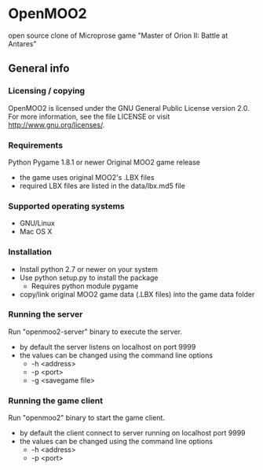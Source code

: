# OpenMOO2

open source clone of Microprose game "Master of Orion II: Battle at Antares"

## General info

### Licensing / copying

OpenMOO2 is licensed under the GNU General Public License version 2.0.
For more information, see the file LICENSE or visit
http://www.gnu.org/licenses/.

### Requirements

Python
Pygame 1.8.1 or newer
Original MOO2 game release
 * the game uses original MOO2's .LBX files
 * required LBX files are listed in the data/lbx.md5 file

### Supported operating systems

 * GNU/Linux
 * Mac OS X

### Installation

 * Install python 2.7 or newer on your system
 * Use python setup.py to install the package
   * Requires python module pygame
 * copy/link original MOO2 game data (.LBX files) into the game data folder

### Running the server

Run "openmoo2-server" binary to execute the server.
 * by default the server listens on localhost on port 9999
 * the values can be changed using the command line options
   * -h &lt;address&gt;
   * -p &lt;port&gt;
   * -g &lt;savegame file&gt;

### Running the game client

Run "openmoo2" binary to start the game client.
 * by default the client connect to server running on localhost port 9999
 * the values can be changed using the command line options
   * -h &lt;address&gt;
   * -p &lt;port&gt;
